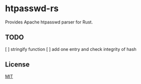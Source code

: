 # htpasswd-rs

Provides Apache htpasswd parser for Rust.

## TODO

[ ] stringify function
[ ] add one entry and check integrity of hash 

## License

[MIT](LICENSE)
